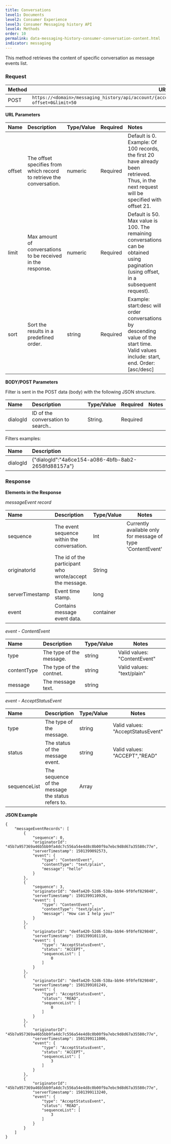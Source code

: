 ```yaml
---
title: Conversations
level1: Documents
level2: Consumer Experience
level3: Consumer Messaging history API
level4: Methods
order: 10
permalink: data-messaging-history-consumer-conversation-content.html
indicator: messaging
---
```


This method retrieves the content of specific conversation as message events list.

### Request

Method | URL
------ | ---------------------------------------------------------------------------------------------------
POST   | `https://<domain>/messaging_history/api/account/{accountID}/conversations/conversation/content/search?offset=0&limit=50`

**URL Parameters**

Name   | Description                                                          | Type/Value | Required | Notes
:----- | :------------------------------------------------------------------- | :--------- | :------- | :--------------------------------------------------------------------------------------------------------------------------------------------
offset | The offset specifies from which record to retrieve the conversation. | numeric    | Required | Default is 0\. Example: Of 100 records, the first 20 have already been retrieved. Thus, in the next request will be specified with offset 21.
limit  | Max amount of conversations to be received in the response.          | numeric    | Required | Default is 50\. Max value is 100\. The remaining conversations can be obtained using pagination (using offset, in a subsequent request).
sort   | Sort the results in a predefined order.                              | string     | Required | Example: start:desc will order conversations by descending value of the start time. Valid values include: start, end. Order:[asc/desc]

**BODY/POST Parameters**

Filter is sent in the POST data (body) with the following JSON structure.

Name        | Description                        | Type/Value | Required | Notes
:---------- | :----------------------------------| :----------| :------- | :----
dialogId    | ID of the conversation to search.. | String.    | Required | 


Filters examples:

Name                | Description                                          |
:------------------ | :--------------------------------------------------- |
dialogId            | {"dialogId":"4a6ce154-a086-4bfb-8ab2-2658fd88157a"}  |

### Response

**Elements in the Response**

_messageEvent record_

Name                 | Description                                               | Type/Value | Notes
:------------------- | :-------------------------------------------------------- | :--------- | --------------
sequence             | The event sequence within the conversation.               | Int        | Currently available only for message of type 'ContentEvent'
originatorId         | The id of the participant who wrote/accept the message.   | String     |
serverTimestamp      | Event time stamp.                                         | long       |
event                | Contains message event data.                              | container  |

_event - ContentEvent_ 

Name                 | Description                | Type/Value | Notes
:------------------- | :--------------------------| :--------- |---------------------------------------------
type                 | The type of the message.   | string     | Valid values: "ContentEvent"
contentType          | The type of the contnet.   | string     | Valid values: "text/plain"
message              | The message text.          | string     | 



_event - AcceptStatusEvent_

Name                 | Description                                        | Type/Value | Notes
:------------------- | :--------------------------------------------------| :--------- | ---------------------------------
type                 | The type of the message.                           | string     | Valid values: "AcceptStatusEvent"
status               | The status of the message event.                   | string     | Valid values: "ACCEPT","READ" 
sequenceList         | The sequence of the message the status refers to.  | Array<Int> |

**JSON Example**

```
{
    "messageEventRecords": [
        {
            "sequence": 0,
            "originatorId": "45b7a957369a46b5bb9fa4dc7c556a54e4d8c0b00f9a7ebc9d8d67a35580c77e",
            "serverTimestamp": 1501399092573,
            "event": {
                "type": "ContentEvent",
                "contentType": "text/plain",
                "message": "hello"
            }
        },
        {
            "sequence": 3,
            "originatorId": "de4fa420-52d6-538a-bb94-9f0fef829840",
            "serverTimestamp": 1501399110926,
            "event": {
                "type": "ContentEvent",
                "contentType": "text/plain",
                "message": "How can I help you?"
            }
        },
        {
            "originatorId": "de4fa420-52d6-538a-bb94-9f0fef829840",
            "serverTimestamp": 1501399101110,
            "event": {
                "type": "AcceptStatusEvent",
                "status": "ACCEPT",
                "sequenceList": [
                    0
                ]
            }
        },
        {
            "originatorId": "de4fa420-52d6-538a-bb94-9f0fef829840",
            "serverTimestamp": 1501399101249,
            "event": {
                "type": "AcceptStatusEvent",
                "status": "READ",
                "sequenceList": [
                    0
                ]
            }
        },
        {
            "originatorId": "45b7a957369a46b5bb9fa4dc7c556a54e4d8c0b00f9a7ebc9d8d67a35580c77e",
            "serverTimestamp": 1501399111006,
            "event": {
                "type": "AcceptStatusEvent",
                "status": "ACCEPT",
                "sequenceList": [
                    3
                ]
            }
        },
        {
            "originatorId": "45b7a957369a46b5bb9fa4dc7c556a54e4d8c0b00f9a7ebc9d8d67a35580c77e",
            "serverTimestamp": 1501399113240,
            "event": {
                "type": "AcceptStatusEvent",
                "status": "READ",
                "sequenceList": [
                    3
                ]
            }
        }
    ]
}

```
